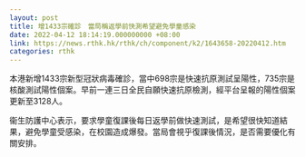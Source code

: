```yaml
---
layout: post
title: 增1433宗確診　當局稱返學前快測希望避免學童感染
date: 2022-04-12 18:14:19.000000000 +08:00
link: https://news.rthk.hk/rthk/ch/component/k2/1643658-20220412.htm
categories: rthk
---
```


本港新增1433宗新型冠狀病毒確診，當中698宗是快速抗原測試呈陽性，735宗是核酸測試陽性個案。早前一連三日全民自願快速抗原檢測，經平台呈報的陽性個案更新至3128人。

衞生防護中心表示，要求學童復課後每日返學前做快速測試，是希望很快知道結果，避免學童受感染，在校園造成爆發。當局會視乎復課後情況，是否需要優化有關安排。
